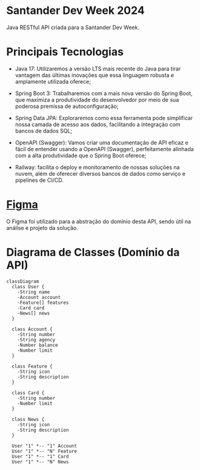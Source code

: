 # Santander Dev Week 2024

Java RESTful API criada para a Santander Dev Week.

# Principais Tecnologias

- Java 17: Utilizaremos a versão LTS mais recente do Java para tirar vantagem das últimas inovações que essa linguagem robusta e amplamente utilizada oferece;

- Spring Boot 3: Trabalharemos com a mais nova versão do Spring Boot, que maximiza a produtividade do desenvolvedor por meio de sua poderosa premissa de autoconfiguração;

- Spring Data JPA: Exploraremos como essa ferramenta pode simplificar nossa camada de acesso aos dados, facilitando a integração com bancos de dados SQL;

- OpenAPI (Swagger): Vamos criar uma documentação de API eficaz e fácil de entender usando a OpenAPI (Swagger), perfeitamente alinhada com a alta produtividade que o Spring Boot oferece;

- Railway: facilita o deploy e monitoramento de nossas soluções na nuvem, além de oferecer diversos bancos de dados como serviço e pipelines de CI/CD.

# [Figma](https://www.figma.com/design/0ZsjwjsYlYd3timxqMWlbj/SANTANDER---Projeto-Web%2FMobile?node-id=1421-432)
O Figma foi utilizado para a abstração do domínio desta API, sendo útil na análise e projeto da solução.

# Diagrama de Classes (Domínio da API)
```mermaid
classDiagram
  class User {
    -String name
    -Account account
    -Feature[] features
    -Card card
    -News[] news
  }

  class Account {
    -String number
    -String agency
    -Number balance
    -Number limit
  }

  class Feature {
    -String icon
    -String description
  }

  class Card {
    -String number
    -Number limit
  }

  class News {
    -String icon
    -String description
  }

  User "1" *-- "1" Account
  User "1" *-- "N" Feature
  User "1" *-- "1" Card
  User "1" *-- "N" News
```


